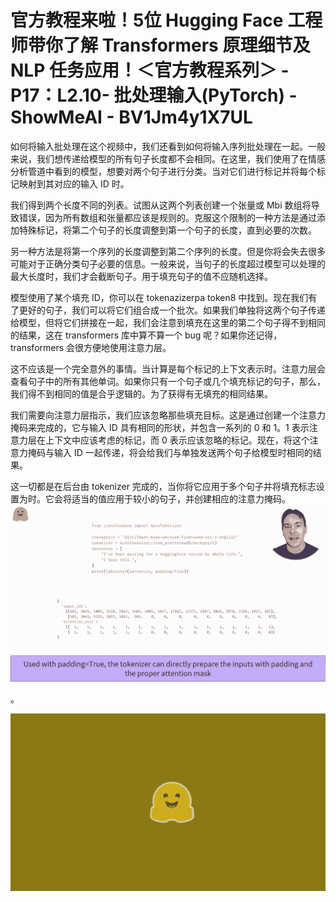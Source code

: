 # 官方教程来啦！5位 Hugging Face 工程师带你了解 Transformers 原理细节及 NLP 任务应用！＜官方教程系列＞ - P17：L2.10- 批处理输入(PyTorch) - ShowMeAI - BV1Jm4y1X7UL

如何将输入批处理在这个视频中，我们还看到如何将输入序列批处理在一起。一般来说，我们想传递给模型的所有句子长度都不会相同。在这里，我们使用了在情感分析管道中看到的模型，想要对两个句子进行分类。当对它们进行标记并将每个标记映射到其对应的输入 ID 时。

我们得到两个长度不同的列表。试图从这两个列表创建一个张量或 Mbi 数组将导致错误，因为所有数组和张量都应该是规则的。克服这个限制的一种方法是通过添加特殊标记，将第二个句子的长度调整到第一个句子的长度，直到必要的次数。

另一种方法是将第一个序列的长度调整到第二个序列的长度。但是你将会失去很多可能对于正确分类句子必要的信息。一般来说，当句子的长度超过模型可以处理的最大长度时，我们才会截断句子。用于填充句子的值不应随机选择。

模型使用了某个填充 ID，你可以在 tokenazizerpa token8 中找到。现在我们有了更好的句子，我们可以将它们组合成一个批次。如果我们单独将这两个句子传递给模型，但将它们拼接在一起，我们会注意到填充在这里的第二个句子得不到相同的结果，这在 transformers 库中算不算一个 bug 呢？如果你还记得，transformers 会很方便地使用注意力层。

这不应该是一个完全意外的事情。当计算是每个标记的上下文表示时。注意力层会查看句子中的所有其他单词。如果你只有一个句子或几个填充标记的句子，那么，我们得不到相同的值是合乎逻辑的。为了获得有无填充的相同结果。

我们需要向注意力层指示，我们应该忽略那些填充目标。这是通过创建一个注意力掩码来完成的，它与输入 ID 具有相同的形状，并包含一系列的 0 和 1。1 表示注意力层在上下文中应该考虑的标记，而 0 表示应该忽略的标记。现在，将这个注意力掩码与输入 ID 一起传递，将会给我们与单独发送两个句子给模型时相同的结果。

这一切都是在后台由 tokenizer 完成的，当你将它应用于多个句子并将填充标志设置为时。它会将适当的值应用于较小的句子，并创建相应的注意力掩码。![](img/bcdf10aa45eed9c71073117b58d40576_1.png)

。

![](img/bcdf10aa45eed9c71073117b58d40576_3.png)
